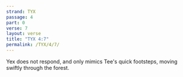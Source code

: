 ```yaml
---
strand: TYX
passage: 4
part: 0
verse: 7
layout: verse
title: "TYX 4:7"
permalink: /TYX/4/7/
---
```

Yex does not respond, and only mimics Tee's quick footsteps, moving swiftly through the forest.
